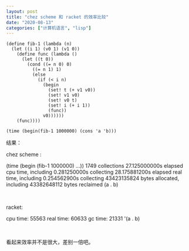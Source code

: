 ```yaml
---
layout: post
title: "chez scheme 和 racket 的效率比较"
date: "2020-08-13"
categories: ["计算机语言", "lisp"]
---
```


```
(define fib-1 (lambda (n)
  (let ((i 1) (v0 1) (v1 0))
    (define func (lambda ()
      (let ((t 0))
        (cond ((= n 0) 0)
          ((= n 1) 1)
          (else
            (if (< i n)
              (begin
                (set! t (+ v1 v0))
                (set! v1 v0)
                (set! v0 t)
                (set! i (+ i 1))
                (func))
              v0))))))
    (func))))

(time (begin(fib-1 1000000) (cons 'a 'b)))
```

结果：

chez scheme :

(time (begin (fib-1 1000000) ...)) 1749 collections 27.125000000s elapsed cpu time, including 0.281250000s collecting 28.175881200s elapsed real time, including 0.254562900s collecting 43423135824 bytes allocated, including 43382648112 bytes reclaimed (a . b)

 

racket:

cpu time: 55563 real time: 60633 gc time: 21331 '(a . b)

 

看起来效率并不是很大，差别一倍吧。

